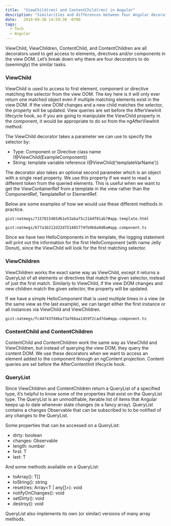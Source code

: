 ```yaml
---
title:  "ViewChild(ren) and ContentChild(ren) in Angular"
description: "Similarities and differences between four Angular decorators."
date:   2018-04-30 14:59:30 -0700
tags: 
  - Tech
  - Angular
---
```


ViewChild, ViewChildren, ContentChild, and ContentChildren are all decorators used to get access to elements, directives and/or components in the view DOM. Let’s break down why there are four decorators to do (seemingly) the similar tasks.

### ViewChild

ViewChild is used to access to first element, component or directive matching the selector from the view DOM. The key here is it will only ever return one matched object even if multiple matching elements exist in the view DOM. If the view DOM changes and a new child matches the selector, the property will be updated. View queries are set before the AfterViewInit lifecycle hook, so if you are going to manipulate the ViewChild property in the component, it would be appropriate to do so from the ngAfterViewInit method.

The ViewChild decorator takes a parameter we can use to specify the selector by:
- Type: Component or Directive class name (<span class="code">@ViewChild(ExampleComponent)</span>)
- String: template variable reference (<span class="code">@ViewChild(‘templateVarName’)</span>)

The decorator also takes an optional second parameter which is an object with a single read property. We use this property if we want to read a different token from the queried elements. This is useful when we want to get the ViewContainerRef from a template in the view rather than the ComponentRef, TemplateRef or ElementRef.

Below are some examples of how we would use these different methods in practice.

`gist:natmegs/7157815465d61e53aba75c214df81ab7#app.template.html`

`gist:natmegs/677a1b212d22d751485774fb9b6a0d0a#app.component.ts`

<script src="https://gist.github.com/natmegs/7157815465d61e53aba75c214df81ab7.js"></script>

<script src="https://gist.github.com/natmegs/677a1b212d22d751485774fb9b6a0d0a.js"></script>

Since we have two HelloComponents in the template, the logging statement will print out the information for the first HelloComponent (with name Jelly Donut), since the ViewChild will look for the first matching selector.

### ViewChildren

ViewChildren works the exact same way as ViewChild, except it returns a QueryList of all elements or directives that match the given selector, instead of just the first match. Similarly to ViewChild, if the view DOM changes and new children match the given selector, the property will be updated.

If we have a simple <span class="code">HelloComponent</span> that is used multiple times in a view (ie the same view as the last example), we can target either the first instance or all instances via ViewChild and ViewChildren.

`gist:natmegs/fc44743fd4ba73af68aa1459f2cad7da#app.component.ts`

<script src="https://gist.github.com/natmegs/fc44743fd4ba73af68aa1459f2cad7da.js"></script>


### ContentChild and ContentChildren

ContentChild and ContentChildren work the same way as ViewChild and ViewChildren, but instead of querying the view DOM, they query the content DOM. We use these decorators when we want to access an element added to the component through an ngContent projection. Content queries are set before the AfterContentInit lifecycle hook.

### QueryList

Since ViewChildren and ContentChildren return a QueryList of a specified type, it’s helpful to know some of the properties that exist on the QueryList type. The QueryList is an unmodifiable, iterable list of items that Angular keeps up to date whenever state changes (ie a fancy array). QueryList contains a changes Observable that can be subscribed to to be notified of any changes to the QueryList.

Some properties that can be accessed on a QueryList<T>:
- dirty: boolean
- changes: Observable<any>
- length: number
- first: T
- last: T

And some methods available on a QueryList<T>:
- toArray(): T[]
- toString(): string
- reset(res: Array<T | any[]>): void
- notifyOnChanges(): void
- setDirty(): void
- destroy(): void

QueryList also implements its own (or similar) versions of many array methods.